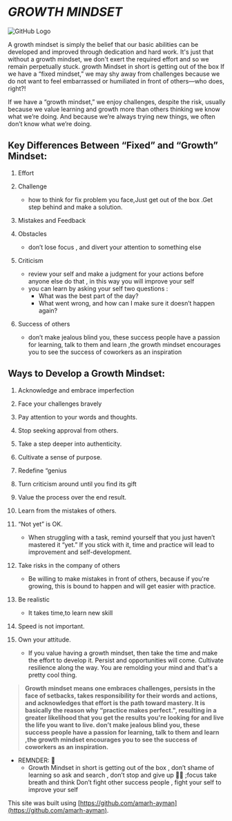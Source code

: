 # ***GROWTH MINDSET***



![GitHub Logo](https://g.foolcdn.com/editorial/images/502630/gettyimages-956031274.jpg)


A growth mindset is simply the belief that our basic abilities can be developed and improved through dedication and hard work. 
It's just that without a growth mindset, we don't exert the required effort and so we remain perpetually stuck.
growth Mindset in short is getting out of the box 
If we have a “fixed mindset,” we may shy away from challenges because we do not want to feel embarrassed or humiliated in front of others—who does, right?! 

If we have a “growth mindset,” we enjoy challenges, despite the risk, usually because we value learning and growth more than others thinking we know what we’re doing. 
And because we’re always trying new things, we often don’t know what we’re doing.

##  **Key Differences Between “Fixed” and “Growth” Mindset:**
1. Effort
2. Challenge 
    - how to think for fix problem you face,Just get out of the box .Get step behind and make a solution.
3. Mistakes and Feedback
2. Obstacles 
    - don’t lose focus , and divert your attention to something else
4. Criticism
    - review your self and make a judgment for your actions before anyone else do that , in this way you will improve your self 
    - you can learn by asking your self two questions :
        - What was the best part of the day?
        - What went wrong, and how can I make sure it doesn’t happen again?

5. Success of others 
    - don’t make jealous blind you, 
these success people have  a passion for learning, talk to them and learn ,the growth mindset encourages you to see the success of coworkers as an inspiration

## **Ways to Develop a Growth Mindset:**
 
1. Acknowledge and embrace imperfection

2. Face your challenges bravely

3. Pay attention to your words and thoughts.

4. Stop seeking approval from others.

5. Take a step deeper into authenticity.

6. Cultivate a sense of purpose.

7. Redefine “genius

8. Turn criticism around until you find its gift

9. Value the process over the end result.

 10. Learn from the mistakes of others.
 
 11. “Not yet” is OK. 
     - When struggling with a task, remind yourself that you just haven’t mastered it “yet.”
 If you stick with it, time and practice will lead to improvement and self-development.
 
 12. Take risks in the company of others
     - Be willing to make mistakes in front of others, because if you're growing, this is bound to happen and will get easier with practice.
 
 13. Be realistic 
     - It takes time,to learn new skill
 
 14. Speed is not important.
 
 15. Own your attitude. 
     - If you value having a growth mindset, then take the time and make the effort to develop it. 
 Persist and opportunities will come. Cultivate resilience along the way. You are remolding your mind and that's a pretty cool thing.
 



 >**Growth mindset means one embraces challenges, persists in the face of setbacks, takes responsibility for their words and actions, and acknowledges that effort is the path toward mastery. It is basically the reason why “practice makes perfect.",
 resulting in a greater likelihood that you get the results you're looking for and live the life you want to live.
 don’t make jealous blind you, these success people have  a passion for learning, talk to them and learn ,the growth mindset encourages you to see the success of coworkers as an inspiration.**








   - REMNDER:  📣
        - Growth Mindset in short is getting out of the box , don’t shame of learning so ask and search , don’t stop and give up  💪🏻  ;focus take breath and think 
Don’t fight other success people , fight your self to improve your self  



 This site was built using [https://github.com/amarh-ayman](https://github.com/amarh-ayman).
